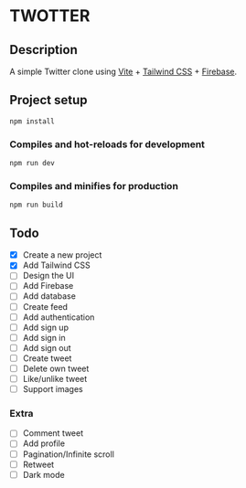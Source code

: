 # TWOTTER

## Description
A simple Twitter clone using [Vite](https://vitejs.dev) + [Tailwind CSS](https://tailwindcss.com) + [Firebase](https://firebase.google.com).

## Project setup

```
npm install
```

### Compiles and hot-reloads for development

```
npm run dev
```

### Compiles and minifies for production

```
npm run build
```
## Todo
- [x] Create a new project
- [x] Add Tailwind CSS
- [ ] Design the UI
- [ ] Add Firebase
- [ ] Add database
- [ ] Create feed
- [ ] Add authentication
- [ ] Add sign up
- [ ] Add sign in
- [ ] Add sign out
- [ ] Create tweet
- [ ] Delete own tweet
- [ ] Like/unlike tweet
- [ ] Support images

### Extra
- [ ] Comment tweet
- [ ] Add profile
- [ ] Pagination/Infinite scroll
- [ ] Retweet
- [ ] Dark mode
